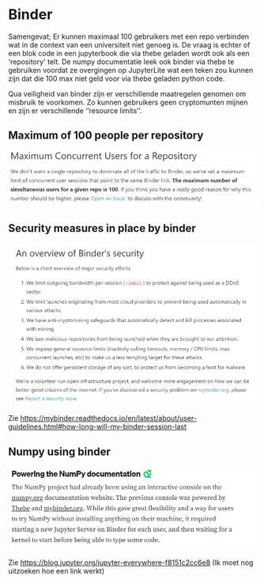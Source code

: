 # Binder

Samengevat; Er kunnen maximaal 100 gebruikers met een repo verbinden wat in de context van een universiteit niet genoeg is. De vraag is echter of een blok code in een jupyterbook die via thebe geladen wordt ook als een 'repository' telt. De numpy documentatie leek ook binder via thebe te gebruiken voordat ze overgingen op JupyterLite wat een teken zou kunnen zijn dat die 100 max niet geld voor via thebe geladen python code. 

Qua veiligheid van binder zijn er verschillende maatregelen genomen om misbruik te voorkomen. Zo kunnen gebruikers geen cryptomunten mijnen en zijn er verschillende ‘’resource limits’’. 


## Maximum of 100 people per repository

![max](/images/binder_max.png)

## Security measures in place by binder

![security](/images/security.png)

Zie  https://mybinder.readthedocs.io/en/latest/about/user-guidelines.html#how-long-will-my-binder-session-last

## Numpy using binder

![Numpy](/images/numpy.png)

Zie https://blog.jupyter.org/jupyter-everywhere-f8151c2cc6e8 (Ik moet nog uitzoeken hoe een link werkt)

